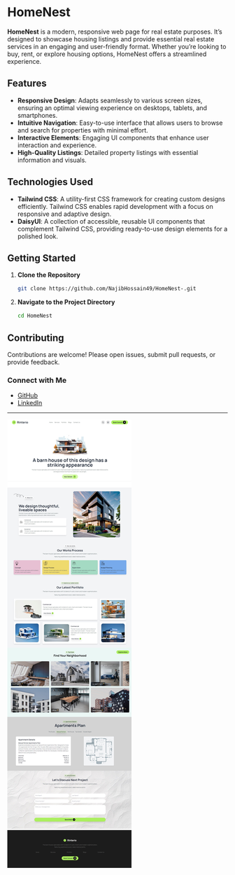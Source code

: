 

# HomeNest

**HomeNest** is a modern, responsive web page for real estate purposes. It’s designed to showcase housing listings and provide essential real estate services in an engaging and user-friendly format. Whether you’re looking to buy, rent, or explore housing options, HomeNest offers a streamlined experience.

## Features
- **Responsive Design**: Adapts seamlessly to various screen sizes, ensuring an optimal viewing experience on desktops, tablets, and smartphones.
- **Intuitive Navigation**: Easy-to-use interface that allows users to browse and search for properties with minimal effort.
- **Interactive Elements**: Engaging UI components that enhance user interaction and experience.
- **High-Quality Listings**: Detailed property listings with essential information and visuals.

## Technologies Used
- **Tailwind CSS**: A utility-first CSS framework for creating custom designs efficiently. Tailwind CSS enables rapid development with a focus on responsive and adaptive design.
- **DaisyUI**: A collection of accessible, reusable UI components that complement Tailwind CSS, providing ready-to-use design elements for a polished look.

## Getting Started

1. **Clone the Repository**
   ```bash
   git clone https://github.com/NajibHossain49/HomeNest-.git
   ```

2. **Navigate to the Project Directory**
   ```bash
   cd HomeNest
   ```



## Contributing
Contributions are welcome! Please open issues, submit pull requests, or provide feedback.



### Connect with Me

- [GitHub](https://github.com/NajibHossain49)
- [LinkedIn](https://www.linkedin.com/in/md-najib-hossain/)

---

![HomeNest Project](./Desktop-view.jpeg)

